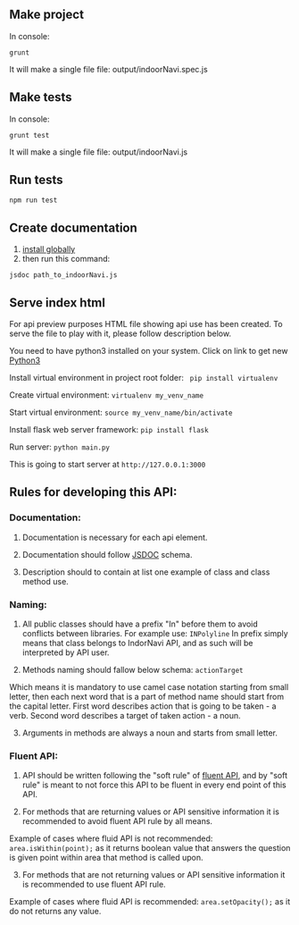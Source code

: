 ## Make project

In console:
```
grunt
```
It will make a single file file: output/indoorNavi.spec.js

## Make tests

In console:
```
grunt test
```
It will make a single file file: output/indoorNavi.js

## Run tests

```
npm run test
```

## Create documentation

1. [install globally](https://github.com/jsdoc3/jsdoc)
2. then run this command:

```
jsdoc path_to_indoorNavi.js
```

## Serve index html

For api preview purposes HTML file showing api use has been created. To serve the file to play with it, please follow description below. 

You need to have python3 installed on your system. Click on link to get new [Python3](https://www.python.org/downloads/)

Install virtual environment in project root folder: ``` pip install virtualenv```

Create virtual environment: ```virtualenv my_venv_name```

Start virtual environment: ```source my_venv_name/bin/activate```

Install flask web server framework: ```pip install flask```

Run server: ```python main.py```

This is going to start server at ``` http://127.0.0.1:3000 ```

## Rules for developing this API:

### Documentation: 

1. Documentation is necessary for each api element.

2. Documentation should follow [JSDOC](http://usejsdoc.org) schema.

3. Description should to contain at list one example of class and class method use.

### Naming:

1. All public classes should have a prefix "In" before them to avoid conflicts between libraries.
For example use: ```INPolyline```
In prefix simply means that class belongs to IndorNavi API, and as such will be interpreted by API user.

2. Methods naming should fallow below schema: ```actionTarget```

Which means it is mandatory to use camel case notation starting from small letter, then each next word that is a part of method name should start from the capital letter.
First word describes action that is going to be taken - a verb.
Second word describes a target of taken action - a noun.

3. Arguments in methods are always a noun and starts from small letter.

### Fluent API:

1. API should be written following the "soft rule" of [fluent API](https://www.tutorialspoint.com/entity_framework/entity_framework_fluent_api.html), and by "soft rule" is meant to not force this API to be fluent in every end point of this API.

2. For methods that are returning values or API sensitive information it is recommended to avoid fluent API rule by all means.

Example of cases where fluid API is not recommended: ```area.isWithin(point);``` as it returns boolean value that answers the question is given point within area  that method is called upon.

3. For methods that are not returning values or API sensitive information it is recommended to use fluent API rule.

Example of cases where fluid API is recommended: ```area.setOpacity();``` as it do not returns any value.
